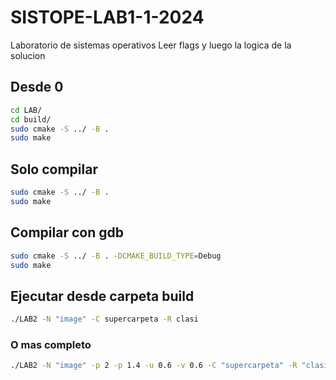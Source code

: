 # SISTOPE-LAB1-1-2024
Laboratorio de sistemas operativos
Leer flags y luego la logica de la solucion

## Desde 0
```bash
cd LAB/
cd build/
sudo cmake -S ../ -B .
sudo make
```
## Solo compilar
```bash
sudo cmake -S ../ -B .
sudo make
```

## Compilar con gdb
```bash
sudo cmake -S ../ -B . -DCMAKE_BUILD_TYPE=Debug
sudo make
```

## Ejecutar desde carpeta build
```bash
./LAB2 -N "image" -C supercarpeta -R clasi
```
### O mas completo
```bash
./LAB2 -N "image" -p 2 -p 1.4 -u 0.6 -v 0.6 -C "supercarpeta" -R "clasi" -w 4
```